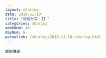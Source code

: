 ```yaml
---
layout: sharing
date: 2018-11-10
title: "讀經分享：【】"
categories: sharing
weekNum: 42
dayNum: 6
permalink: /sharing/2018-11-10-sharing.html
---
```



`錢斌傳道`
